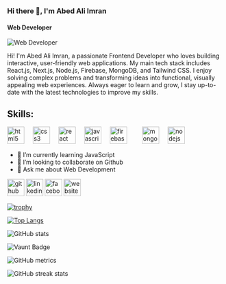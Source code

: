 ### Hi there 👋, I'm Abed Ali Imran
#### Web Developer 
![Web Developer ](https://media.licdn.com/dms/image/v2/D5616AQEi6ILVWrZG7Q/profile-displaybackgroundimage-shrink_350_1400/profile-displaybackgroundimage-shrink_350_1400/0/1738665100655?e=1744243200&v=beta&t=IFsYan72bCrV8AbiN1mAcbj1-LoUrokR385XSrVf8Lc)

Hi! I'm Abed Ali Imran, a passionate Frontend Developer who loves building interactive, user-friendly web applications. My main tech stack includes React.js, Next.js, Node.js, Firebase, MongoDB, and Tailwind CSS. I enjoy solving complex problems and transforming ideas into functional, visually appealing web experiences. Always eager to learn and grow, I stay up-to-date with the latest technologies to improve my skills.

## Skills:
<div align="left">   <img src="https://img.shields.io/badge/HTML5-E34F26?logo=html5&logoColor=white&style=for-the-badge" height="40" alt="html5 logo"  />   <img width="12" />   <img src="https://img.shields.io/badge/CSS3-1572B6?logo=css3&logoColor=white&style=for-the-badge" height="40" alt="css3 logo"  />   <img width="12" />   <img src="https://img.shields.io/badge/React-61DAFB?logo=react&logoColor=black&style=for-the-badge" height="40" alt="react logo"  />   <img width="12" />   <img src="https://img.shields.io/badge/JavaScript-F7DF1E?logo=javascript&logoColor=black&style=for-the-badge" height="40" alt="javascript logo"  />   <img width="12" />   <img src="https://img.shields.io/badge/Firebase-FFCA28?logo=firebase&logoColor=black&style=for-the-badge" height="40" alt="firebase logo"  />   <img width="12" />   <img width="12" />   <img src="https://img.shields.io/badge/MongoDB-47A248?logo=mongodb&logoColor=white&style=for-the-badge" height="40" alt="mongodb logo"  />   <img width="12" />   <img src="https://img.shields.io/badge/Node.js-339933?logo=nodedotjs&logoColor=white&style=for-the-badge" height="40" alt="nodejs logo"  /> </div>

- 🌱 I’m currently learning JavaScript 
- 👯 I’m looking to collaborate on Github 
- 💬 Ask me about Web Development  


[<img src='https://cdn.jsdelivr.net/npm/simple-icons@3.0.1/icons/github.svg' alt='github' height='40'>](https://github.com/https://github.com/RMABID)  [<img src='https://cdn.jsdelivr.net/npm/simple-icons@3.0.1/icons/linkedin.svg' alt='linkedin' height='40'>](https://www.linkedin.com/in/https://www.linkedin.com/in/rm-abed/)  [<img src='https://cdn.jsdelivr.net/npm/simple-icons@3.0.1/icons/facebook.svg' alt='facebook' height='40'>](https://www.facebook.com/https://www.facebook.com/r.m.imran.53983)  [<img src='https://cdn.jsdelivr.net/npm/simple-icons@3.0.1/icons/icloud.svg' alt='website' height='40'>](https://rmabid.vercel.app)  

[![trophy](https://github-profile-trophy.vercel.app/?username=https://github.com/RMABID)](https://github.com/ryo-ma/github-profile-trophy)

[![Top Langs](https://github-readme-stats.vercel.app/api/top-langs/?username=https://github.com/RMABID)](https://github.com/anuraghazra/github-readme-stats)

![GitHub stats](https://github-readme-stats.vercel.app/api?username=https://github.com/RMABID&show_icons=true&count_private=true)  

![Vaunt Badge](https://api.vaunt.dev/v1/github/entities/https://github.com/RMABID/contributions?format=svg&private=true)  

![GitHub metrics](https://metrics.lecoq.io/https://github.com/RMABID)  

![GitHub streak stats](https://streak-stats.demolab.com/?user=https://github.com/RMABID)  

